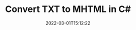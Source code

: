 ---
############################# Static ############################
layout: "auto-gen-conversion"
date: 2022-03-01T15:12:22
draft: false
otherformats: bmp doc docm docx dot dotm dotx epub gif ico jpeg jpg md odt ott pdf png psd rtf tex tif tiff txt xps
breadcrumb: TXT to MHTML in C#

############################# Head ############################
head_title: "TXT to MHTML Converter in C#"
head_description: "Convert TXT to MHTML in .NET using a few lines of code. Use the GroupDocs Document Conversion API to convert over 160 file formats."

############################# Header ############################
title: "Convert TXT to MHTML in C#"
description: "TXT to MHTML conversion with a few lines of .NET code"
bg_image: "https://cms.admin.containerize.com/templates/aspose/App_Themes/V3/images/bg/header1.png"
bg_overlay: false
button:
    enable: true

############################# SubMenu ############################
submenu:
    enable: true

    left:
        img_alt: "GroupDocs.Conversion for .NET"
        image: "https://cms.admin.containerize.com/templates/groupdocs/images/product-logos/90x90-noborder/groupdocs-conversion-net.png"
        product: "GroupDocs.Conversion"
        platform: ".NET"

    

############################# About ############################
about:
    enable: true
    title: "About GroupDocs.Conversion для .NET API"
    content: |
        [GroupDocs.Conversion for .NET](https://products.groupdocs.com/conversion/net/) can be used to convert Microsoft Word, Excel, PowerPoint, PDF, Visio and other formats. GroupDocs.Conversion is a standalone API that is suitable for back-end and internal systems where high performance is required. It does not depend on any software such as Microsoft or Open Office.
    

overview:
    enable: true
    content: |
        Convert your TXT files to MHTML in .NET easily. You can use just a couple of C# code lines in any platform of your choice like - Windows, Linux, macOS.
        You can try TXT to MHTML conversion for free and evaluate conversion results quality.
        Along with simple file conversion scenarios you can try more advanced options for loading source TXT file and for saving output MHTML result. 
        
        For example, for the source TXT file you may use the following load options:

        * auto-detect file format;
        * specify password for protected files (if file format supports it);
        * replace missing fonts to preserve document appearance.
        
        There are also advanced convert options for the MHTML file:

        * convert specific document page or page range;
        * add a watermark to the converted MHTML file.

        Once conversion is completed you can save your MHTML file to the local file path or any third-party storage like FTP, Amazon S3, Google Drive, Dropbox etc.
        Please note - to convert TXT to MHTML there is no need for any additional software installed - like MS Office, Open Office, Adobe Acrobat Reader etc. 


############################# Steps ############################
steps:
    enable: true
    title_left: "Steps to convert TXT to MHTML in C#"
    content_left: |
        [GroupDocs.Conversion](https://products.groupdocs.com/conversion/net/) makes it easy for developers to convert a TXT file to MHTML with a few lines of code.

        * Create an instance of the Converter class and provide the file TXT with the full path
        * Create and set ConvertOptions for MHTML type.
        * Call the Converter.Convert method and pass the full path and format (MHTML) as a parameter
        
    title_right: "System Requirements"
    content_right: |
        Basic conversion with GroupDocs.Conversion for .NET can be done in just a few simple steps. Our APIs are supported on all major platforms and operating systems. Before executing the code below, make sure you have the following prerequisites installed on your system.

        * Operating systems: Microsoft Windows, Linux, MacOS
        * Development environments: Microsoft Visual Studio, Xamarin, MonoDevelop
        * Frameworks: .NET Framework, .NET Standard, .NET Core, Mono
        * Get the latest GroupDocs.Conversion for .NET from [Nuget](https://www.nuget.org/packages/groupdocs.conversion)
        
    code: |
        ```cs
        // Load TXT file
        var converter = new GroupDocs.Conversion.Converter("template.txt");
        // Set conversion parameters for MHTML format
        var convertOptions = converter.GetPossibleConversions()["mhtml"].ConvertOptions;
        // Convert to MHTML format
        converter.Convert("output.mhtml", convertOptions);        
        ```
        
demos:
    enable: true
    title: "TXT to MHTML Live Demo"
    content: |
       Convert TXT to MHTML now by visiting the [GroupDocs.Conversion App](https://products.groupdocs.app/conversion/family) website. Online demo has the following advantages
          

more_formats:
    enable: true
    title: "Other supported transformations TXT"
    content: "You can also convert TXT to many other file formats. Please see the list below."
       
       
back_to_top:
    enable: true
---